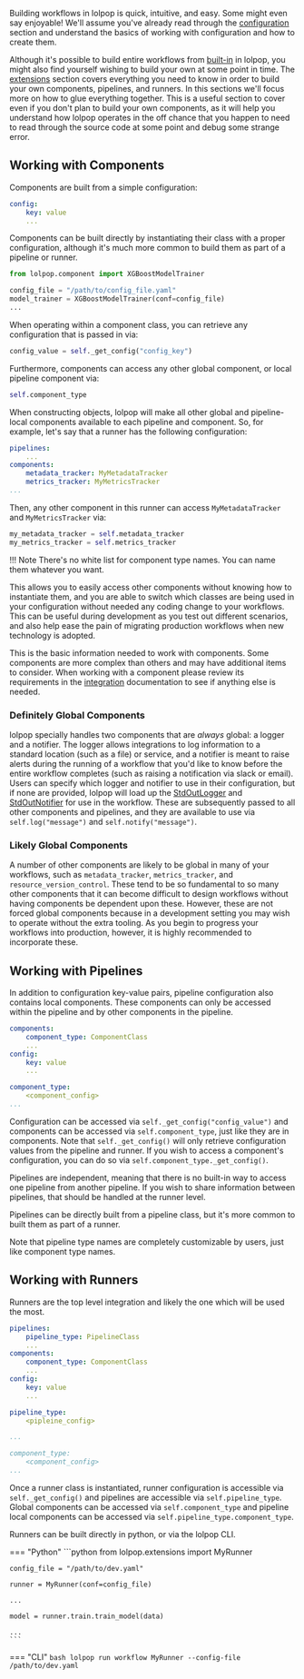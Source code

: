 
Building workflows in lolpop is quick, intuitive, and easy. Some might even say enjoyable! We'll assume you've already read through the [configuration](configuration.md) section and understand the basics of working with configuration and how to create them. 

Although it's possible to build entire workflows from [built-in](integrations.md) in lolpop, you might also find yourself wishing to build your own at some point in time. The [extensions](extensions.md) section covers everything you need to know in order to build your own components, pipelines, and runners. In this sections we'll focus more on how to glue everything together. This is a useful section to cover even if you don't plan to build your own components, as it will help you understand how lolpop operates in the off chance that you happen to need to read through the source code at some point and debug some strange error. 


## Working with Components

Components are built from a simple configuration: 

```yaml title="Reference component configuration"
config: 
    key: value
    ... 
```
 
Components can be built directly by instantiating their class with a proper configuration, although it's much more common to build them as part of a pipeline or runner.

```python
from lolpop.component import XGBoostModelTrainer

config_file = "/path/to/config_file.yaml" 
model_trainer = XGBoostModelTrainer(conf=config_file)
... 
```

When operating within a component class, you can retrieve any configuration that is passed in via: 

```python
config_value = self._get_config("config_key")
```

Furthermore, components can access any other global component, or local pipeline component via: 

```python
self.component_type
```

When constructing objects, lolpop will make all other global and pipeline-local components available to each pipeline and component. So, for example, let's say that a runner has the following configuration: 

```yaml
pipelines: 
    ...
components: 
    metadata_tracker: MyMetadataTracker
    metrics_tracker: MyMetricsTracker
...
```

Then, any other component in this runner can access `MyMetadataTracker` and `MyMetricsTracker` via: 

```python
my_metadata_tracker = self.metadata_tracker
my_metrics_tracker = self.metrics_tracker
```
!!! Note 
    There's no white list for component type names. You can name them whatever you want. 

This allows you to easily access other components without knowing how to instantiate them, and you are able to switch which classes are being used in your configuration without needed any coding change to your workflows. This can be useful during development as you test out different scenarios, and also help ease the pain of migrating production workflows when new technology is adopted.  

This is the basic information needed to work with components. Some components are more complex than others and may have additional items to consider. When working with a component please review its requirements in the [integration](integrations.md) documentation to see if anything else is needed. 

### Definitely Global Components 

lolpop specially handles two components that are *always* global: a logger and a notifier. The logger allows integrations to log information to a standard location (such as a file) or service, and a notifier is meant to raise alerts during the running of a workflow that you'd like to know before the entire workflow completes (such as raising a notification via slack or email). Users can specify which logger and notifier to use in their configuration, but if none are provided, lolpop will load up the [StdOutLogger](stdout_logger.md) and [StdOutNotifier](stdout_notifier.md) for use in the workflow. These are subsequently passed to all other components and pipelines, and they are available to use via `self.log("message")` and `self.notify("message")`. 

### Likely Global Components 
A number of other components are likely to be global in many of your workflows, such as `metadata_tracker`, `metrics_tracker`, and `resource_version_control`. These tend to be so fundamental to so many other components that it can become difficult to design workflows without having components be dependent upon these. However, these are not forced global components because in a development setting you may wish to operate without the extra tooling. As you begin to progress your workflows into production, however, it is highly recommended to incorporate these. 

## Working with Pipelines 

In addition to configuration key-value pairs, pipeline configuration also contains local components. These components can only be accessed within the pipeline and by other components in the pipeline. 

```yaml title="Reference pipeline configuration" 
components: 
    component_type: ComponentClass
    ...
config: 
    key: value
    ... 

component_type: 
    <component_config>
...
```

Configuration can be accessed via `self._get_config("config_value")` and components can be accessed via `self.component_type`, just like they are in components. Note that `self._get_config()` will only retrieve configuration values from the pipeline and runner. If you wish to access a component's configuration, you can do so via `self.component_type._get_config()`.

Pipelines are independent, meaning that there is no built-in way to access one pipeline from another pipeline. If you wish to share information between pipelines, that should be handled at the runner level. 

Pipelines can be directly built from a pipeline class, but it's more common to built them as part of a runner. 

Note that pipeline type names are completely customizable by users, just like component type names. 

## Working with Runners 

Runners are the top level integration and likely the one which will be used the most. 

```yaml title="Reference runner configuration"
pipelines: 
    pipeline_type: PipelineClass
    ... 
components: 
    component_type: ComponentClass
    ...
config: 
    key: value
    ... 

pipeline_type: 
    <pipleine_config>

...

component_type: 
    <component_config>
...
```

Once a runner class is instantiated, runner configuration is accessible via `self._get_config()` and pipelines are accessible via `self.pipeline_type`. Global components can be accessed via `self.component_type` and pipeline local components can be accessed via `self.pipeline_type.component_type`. 

Runners can be built directly in python, or via the lolpop CLI. 

=== "Python"
    ```python 
    from lolpop.extensions import MyRunner

    config_file = "/path/to/dev.yaml"

    runner = MyRunner(conf=config_file)

    ...

    model = runner.train.train_model(data)

    ... 
    ``` 

=== "CLI"
    ```bash
    lolpop run workflow MyRunner --config-file /path/to/dev.yaml
    ```